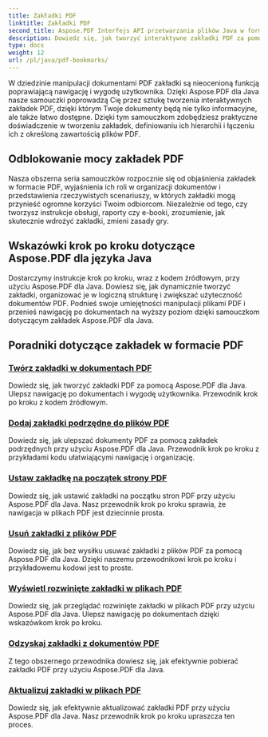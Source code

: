 ```yaml
---
title: Zakładki PDF
linktitle: Zakładki PDF
second_title: Aspose.PDF Interfejs API przetwarzania plików Java w formacie Java
description: Dowiedz się, jak tworzyć interaktywne zakładki PDF za pomocą Aspose.PDF dla Java. Popraw nawigację po dokumentach i wygodę użytkownika.
type: docs
weight: 12
url: /pl/java/pdf-bookmarks/
---
```


W dziedzinie manipulacji dokumentami PDF zakładki są nieocenioną funkcją poprawiającą nawigację i wygodę użytkownika. Dzięki Aspose.PDF dla Java nasze samouczki poprowadzą Cię przez sztukę tworzenia interaktywnych zakładek PDF, dzięki którym Twoje dokumenty będą nie tylko informacyjne, ale także łatwo dostępne. Dzięki tym samouczkom zdobędziesz praktyczne doświadczenie w tworzeniu zakładek, definiowaniu ich hierarchii i łączeniu ich z określoną zawartością plików PDF.

## Odblokowanie mocy zakładek PDF

Nasza obszerna seria samouczków rozpocznie się od objaśnienia zakładek w formacie PDF, wyjaśnienia ich roli w organizacji dokumentów i przedstawienia rzeczywistych scenariuszy, w których zakładki mogą przynieść ogromne korzyści Twoim odbiorcom. Niezależnie od tego, czy tworzysz instrukcje obsługi, raporty czy e-booki, zrozumienie, jak skutecznie wdrożyć zakładki, zmieni zasady gry.

## Wskazówki krok po kroku dotyczące Aspose.PDF dla języka Java

Dostarczymy instrukcje krok po kroku, wraz z kodem źródłowym, przy użyciu Aspose.PDF dla Java. Dowiesz się, jak dynamicznie tworzyć zakładki, organizować je w logiczną strukturę i zwiększać użyteczność dokumentów PDF. Podnieś swoje umiejętności manipulacji plikami PDF i przenieś nawigację po dokumentach na wyższy poziom dzięki samouczkom dotyczącym zakładek Aspose.PDF dla Java.
## Poradniki dotyczące zakładek w formacie PDF
### [Twórz zakładki w dokumentach PDF](./create-bookmarks-pdf-documents/)
Dowiedz się, jak tworzyć zakładki PDF za pomocą Aspose.PDF dla Java. Ulepsz nawigację po dokumentach i wygodę użytkownika. Przewodnik krok po kroku z kodem źródłowym.
### [Dodaj zakładki podrzędne do plików PDF](./add-child-bookmarks-pdfs/)
Dowiedz się, jak ulepszać dokumenty PDF za pomocą zakładek podrzędnych przy użyciu Aspose.PDF dla Java. Przewodnik krok po kroku z przykładami kodu ułatwiającymi nawigację i organizację.
### [Ustaw zakładkę na początek strony PDF](./set-bookmark-start-pdf-page/)
Dowiedz się, jak ustawić zakładki na początku stron PDF przy użyciu Aspose.PDF dla Java. Nasz przewodnik krok po kroku sprawia, że nawigacja w plikach PDF jest dziecinnie prosta.
### [Usuń zakładki z plików PDF](./delete-bookmarks-pdf-files/)
Dowiedz się, jak bez wysiłku usuwać zakładki z plików PDF za pomocą Aspose.PDF dla Java. Dzięki naszemu przewodnikowi krok po kroku i przykładowemu kodowi jest to proste.
### [Wyświetl rozwinięte zakładki w plikach PDF](./view-expanded-bookmarks-pdfs/)
Dowiedz się, jak przeglądać rozwinięte zakładki w plikach PDF przy użyciu Aspose.PDF dla Java. Ulepsz nawigację po dokumentach dzięki wskazówkom krok po kroku.
### [Odzyskaj zakładki z dokumentów PDF](./retrieve-bookmarks-pdf-documents/)
Z tego obszernego przewodnika dowiesz się, jak efektywnie pobierać zakładki PDF przy użyciu Aspose.PDF dla Java.
### [Aktualizuj zakładki w plikach PDF](./update-bookmarks-pdfs/)
Dowiedz się, jak efektywnie aktualizować zakładki PDF przy użyciu Aspose.PDF dla Java. Nasz przewodnik krok po kroku upraszcza ten proces.